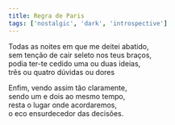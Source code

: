 ```yaml
---
title: Regra de Paris
tags: ['nostalgic', 'dark', 'introspective']
---
```


Todas as noites em que me deitei abatido,  
sem tenção de cair seleto nos teus braços,  
podia ter-te cedido uma ou duas ideias,  
três ou quatro dúvidas ou dores  

Enfim, vendo assim tão claramente,  
sendo um e dois ao mesmo tempo,  
resta o lugar onde acordaremos,  
o eco ensurdecedor das decisões.  
